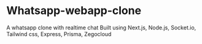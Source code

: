 # Whatsapp-webapp-clone
A whatsapp clone with realtime chat
Built using Next.js, Node.js, Socket.io, Tailwind css, Express, Prisma, Zegocloud
